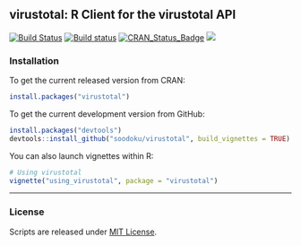 ## virustotal: R Client for the virustotal API

[![Build Status](https://travis-ci.org/soodoku/virustotal.svg?branch=master)](https://travis-ci.org/soodoku/virustotal)
[![Build status](https://ci.appveyor.com/api/projects/status/4aa0x74ggm51075o?svg=true)](https://ci.appveyor.com/project/soodoku/virustotal)
[![CRAN_Status_Badge](http://www.r-pkg.org/badges/version/virustotal)](http://cran.r-project.org/package=virustotal)
![](http://cranlogs.r-pkg.org/badges/grand-total/virustotal)

### Installation

To get the current released version from CRAN:
```r
install.packages("virustotal")
```

To get the current development version from GitHub:

```r
install.packages("devtools")
devtools::install_github("soodoku/virustotal", build_vignettes = TRUE)
```

You can also launch vignettes within R:

```r
# Using virustotal
vignette("using_virustotal", package = "virustotal")
```
-----------------------------------
### License
Scripts are released under [MIT License](https://opensource.org/licenses/MIT).
